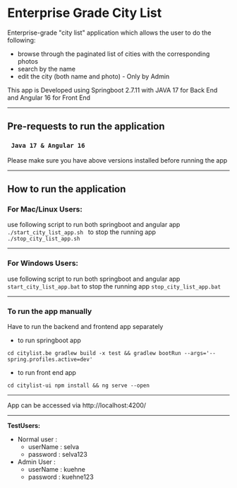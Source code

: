 # Enterprise Grade City List

Enterprise-grade "city list" application
which allows the user to do the following: 
* browse through the paginated list of cities with the corresponding photos
* search by the name
* edit the city (both name and photo) - Only by Admin

This app is Developed using Springboot 2.7.11 with JAVA 17 for Back End and Angular 16 for Front End
___
## Pre-requests to run the application

### ` Java 17 & Angular 16`

Please make sure you have above versions installed before running the app
___
## How to run the application

### For Mac/Linux Users: 
use following script to run both springboot and angular app
`./start_city_list_app.sh `
to stop the running app
`./stop_city_list_app.sh`
___

### For Windows Users:
use following script to run both springboot and angular app
`start_city_list_app.bat`
to stop the running app
`stop_city_list_app.bat`
___
### To run the app manually
Have to run the backend and frontend app separately 
* to run springboot app

`cd citylist.be
 gradlew build -x test && gradlew bootRun --args='--spring.profiles.active=dev'` 
* to run front end app

`cd citylist-ui
npm install && ng serve --open`
___
App can be accessed via http://localhost:4200/
___
**TestUsers:**
* Normal user : 
  * userName : selva
  * password : selva123
* Admin User :
  * userName : kuehne
  * password : kuehne123
